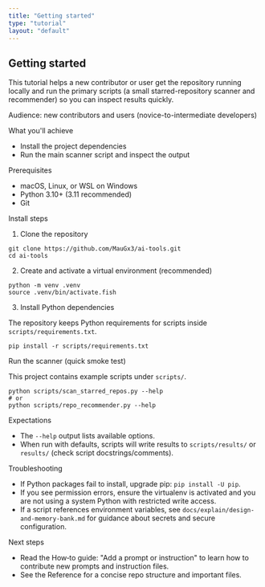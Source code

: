 ```yaml
---
title: "Getting started"
type: "tutorial"
layout: "default"
---
```


## Getting started

This tutorial helps a new contributor or user get the repository running locally and run the primary scripts (a small starred-repository scanner and recommender) so you can inspect results quickly.

Audience: new contributors and users (novice-to-intermediate developers)

What you'll achieve
- Install the project dependencies
- Run the main scanner script and inspect the output

Prerequisites
- macOS, Linux, or WSL on Windows
- Python 3.10+ (3.11 recommended)
- Git

Install steps

1. Clone the repository

```fish
git clone https://github.com/MauGx3/ai-tools.git
cd ai-tools
```

2. Create and activate a virtual environment (recommended)

```fish
python -m venv .venv
source .venv/bin/activate.fish
```

3. Install Python dependencies

The repository keeps Python requirements for scripts inside `scripts/requirements.txt`.

```fish
pip install -r scripts/requirements.txt
```

Run the scanner (quick smoke test)

This project contains example scripts under `scripts/`.

```fish
python scripts/scan_starred_repos.py --help
# or
python scripts/repo_recommender.py --help
```

Expectations
- The `--help` output lists available options.
- When run with defaults, scripts will write results to `scripts/results/` or `results/` (check script docstrings/comments).

Troubleshooting
- If Python packages fail to install, upgrade pip: `pip install -U pip`.
- If you see permission errors, ensure the virtualenv is activated and you are not using a system Python with restricted write access.
- If a script references environment variables, see `docs/explain/design-and-memory-bank.md` for guidance about secrets and secure configuration.

Next steps
- Read the How‑to guide: "Add a prompt or instruction" to learn how to contribute new prompts and instruction files.
- See the Reference for a concise repo structure and important files.
